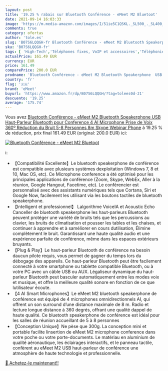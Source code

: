 ```yaml
---
layout: post
title: '19.25 % rabais sur Bluetooth Conférence - eMeet M2 Bluetoot'
date: 2021-09-14 16:03:33
image: 'https://m.media-amazon.com/images/I/51ie5C1QSKL._SL500_._SL400_.jpg'
comments: true
category: ofertas
author: 'tole.es'
slug: 'B07S6LQQGH-fr Bluetooth Conférence - eMeet M2 Bluetooth Speakerphone USB...'
sku: 'B07S6LQQGH-fr'
tags: [ 'High-Tech','Téléphones fixes, VoIP et accessoires','Téléphonie sur Internet - VoIP','emeet', ]
actualPrice: 161.49 EUR
currency: EUR
price: 161.49
comparePrice: 200.0 EUR
prodname: 'Bluetooth Conférence - eMeet M2 Bluetooth Speakerphone  USB Haut-Parleur Bluetooth pour Conference  4 AI Microphone  Prise de Voix 360º  Réduction du Bruit  5-8 Personnes  8m  Skype  Webinar  Phone'
country: 'fr'
flag: '🇫🇷'
brand: 'eMeet'
buyurl: 'https://www.amazon.fr/dp/B07S6LQQGH/?tag=tolees0d-21'
descuento: '19.25'
average: '175.74'
---
```


Vous avez [Bluetooth Conférence - eMeet M2 Bluetooth Speakerphone  USB Haut-Parleur Bluetooth pour Conference  4 AI Microphone  Prise de Voix 360º  Réduction du Bruit  5-8 Personnes  8m  Skype  Webinar  Phone](https://www.amazon.fr/dp/B07S6LQQGH/?tag=tolees0d-21)  à  19.25 % de réduction, prix final  161.49 EUR (original: 200.0 EUR) ici:

[![Bluetooth Conférence - eMeet M2 Bluetoot](https://m.media-amazon.com/images/I/51ie5C1QSKL._SL500_._SL400_.jpg)](https://www.amazon.fr/dp/B07S6LQQGH/?tag=tolees0d-21)

ℹ️:

- 【Compatibilité Excellente】Le bluetooth speakerphone de conférence est compatible avec plusieurs systèmes dexploitation (Windows 7, 8 et 10, Mac OS, etc). Ce Microphone conference a été optimisé pour les principales applications de conférence (Zoom, Skype, WebEx, Aller à la réunion, Google Hangout, Facetime, etc). Le conférencier est personnalisé avec des assistants numériques tels que Cortana, Siri et Google Now, facilement les utilisant via les boutons tactiles de bluetooth speakerphone.
- 【Intelligent et professionnel】 Lalgorithme VoiceIA et Acoustic Echo Canceller de bluetooth speakerphone les haut-parleurs Bluetooth peuvent protéger une variété de bruits tels que les percussions au clavier, les bruits de climatisation et pousser les tables et les chaises, et continuer à apprendre et à saméliorer en cours dutilisation, Élimine complètement le bruit. Garantissant une haute qualité audio et une expérience parfaite de conférence, même dans les espaces extérieurs bruyants.
- 【Plug & Play】Le haut-parleur Bluetooth de conférence na besoin daucun pilote requis, vous permet de gagner du temps lors du débogage des appareils. Ce haut-parleur Bluetooth peut être facilement connecté à votre smartphone ou tablette compatible Bluetooth, ou à votre PC avec un câble USB ou AUX. Légaliseur dynamique du haut-parleur Bluetooth peut basculer automatiquement entre les modes voix et musique, et offre la meilleure qualité sonore en fonction de ce que lutilisateur écoute.
- 【4 AI Smart Microphones】Le eMeet M2 bluetooth speakerphone de conférence est équipé de 4 microphones omnidirectionnels AI, qui offrent un son surround d’une distance maximale de 8 m. Radio et lecture longue distance à 360 degrés, offrant une qualité dappel de haute qualité. Ce bluetooth speakerphone de conférence est idéal pour les salles de réunion accueillant de 5 à 8 personnes
- 【Conception Unique】Ne pèse que 300g. La conception mini et portable facilite linsertion de eMeet M2 microphone conference dans votre poche ou votre porte-documents. Le matériau en aluminium de qualité aéronautique, les éclairages interactifs, et le panneau tactile, confèrent au eMeet M2 USB haut-parleur de conférence une atmosphère de haute technologie et professionnelle.

[🛒 Achetez-le maintenant!!](https://www.amazon.fr/dp/B07S6LQQGH/?tag=tolees0d-21)
